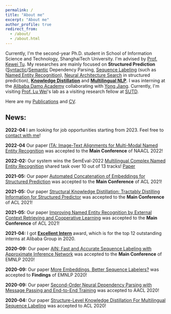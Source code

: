 ```yaml
---
permalink: /
title: "About me"
excerpt: "About me"
author_profile: true
redirect_from: 
  - /about/
  - /about.html
---
```


Currently, I'm the second-year Ph.D. student in School of Information Science and Technology, ShanghaiTech University. I'm advised by [Prof. Kewei Tu](http://faculty.sist.shanghaitech.edu.cn/faculty/tukw/). My researches are mainly focused on **Structured Prediction** ([Syntactic](https://wangxinyu0922.github.io/publication/aacl-2020-second)/[Semantic](https://wangxinyu0922.github.io/publication/acl-2019-second) Dependency Parsing, [Sequence Labeling](https://wangxinyu0922.github.io/publication/emnlp-2020-ain) (such as [Named Entity Recognition](https://wangxinyu0922.github.io/publication/acl-2021-retrieval)), [Neural Architecture Search](https://wangxinyu0922.github.io/publication/acl-2021-ace) in structured prediction), [**Knowledge Distillation**](https://wangxinyu0922.github.io/publication/acl-2021-structural) and [**Multilingual NLP**](https://wangxinyu0922.github.io/publication/acl-2020-structure). I was interning at the [Alibaba Damo Academy](http://damo.alibaba.com) collaborating with [Yong Jiang](http://jiangyong.site). Currently, I'm visiting [Prof. Lu Wei](https://istd.sutd.edu.sg/people/faculty/lu-wei)'s lab as a visiting research fellow at [SUTD](https://istd.sutd.edu.sg/).

Here are my [Publications](https://wangxinyu0922.github.io/publications/) and [CV](https://wangxinyu0922.github.io/cv/).

## News:

**2022-04** I am looking for job opportunities starting from 2023. Feel free to [contact with me](mailto:wangxy1@shanghaitech.edu.cn)!

**2022-04** Our paper [ITA: Image-Text Alignments for Multi-Modal Named Entity Recognition](https://wangxinyu0922.github.io/publication/naacl-2022-multimodal) was accepted to the **Main Conference** of NAACL 2022!

**2022-02:** Our system wins the SemEval-2022 [Multilingual Complex Named Entity Recognition](https://multiconer.github.io/results) shared task over 10 out of 13 tracks! [Paper](https://wangxinyu0922.github.io/publication/semeval-2022-kb)

**2021-05:** Our paper [Automated Concatenation of Embeddings for Structured Prediction](https://wangxinyu0922.github.io/publication/acl-2021-ace) was accepted to the **Main Conference** of ACL 2021!

**2021-05:** Our paper [Structural Knowledge Distillation: Tractably Distilling Information for Structured Predictor](https://wangxinyu0922.github.io/publication/acl-2021-structural) was accepted to the **Main Conference** of ACL 2021!

**2021-05:** Our paper [Improving Named Entity Recognition by External Context Retrieving and Cooperative Learning](https://wangxinyu0922.github.io/publication/acl-2021-retrieval) was accepted to the **Main Conference** of ACL 2021!

**2021-04:** I got [**Excellent Intern**](https://damo.alibaba.com/events/114) award, which is for the top 12 outstanding interns at Alibaba Group in 2020. 

**2020-09:** Our paper [AIN: Fast and Accurate Sequence Labeling with Approximate Inference Network](https://wangxinyu0922.github.io/publication/emnlp-2020-ain) was accepted to the **Main Conference** of EMNLP 2020!

**2020-09:** Our paper [More Embeddings, Better Sequence Labelers?](https://wangxinyu0922.github.io/publication/emnlp-2020-empirical) was accepted to **Findings** of EMNLP 2020!

**2020-09:** Our paper [Second-Order Neural Dependency Parsing with Message Passing and End-to-End Training](https://wangxinyu0922.github.io/publication/aacl-2020-second) was accepted to AACL 2020!

**2020-04:** Our paper [Structure-Level Knowledge Distillation For Multilingual Sequence Labeling](https://wangxinyu0922.github.io/publication/acl-2020-structure) was accepted to ACL 2020!

<!-- <script type="text/javascript" id="clustrmaps" src="//cdn.clustrmaps.com/map_v2.js?d=7dXWzz_BFdF80Bt0k6e0-SW76O_S3FJ2XbK4i4aWW1s&cl=ffffff&w=a"></script> -->
<script type="text/javascript" id="clustrmaps" src="//cdn.clustrmaps.com/map_v2.js?cl=ffffff&w=a&t=tt&d=7dXWzz_BFdF80Bt0k6e0-SW76O_S3FJ2XbK4i4aWW1s"></script>